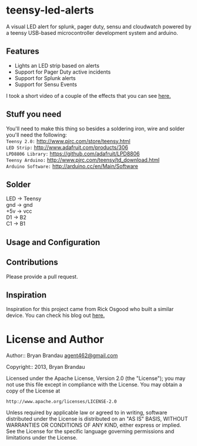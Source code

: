 teensy-led-alerts
=================

A visual LED alert for splunk, pager duty, sensu and cloudwatch powered by a teensy USB-based microcontroller development system and arduino.

Features
--------
* Lights an LED strip based on alerts
* Support for Pager Duty active incidents
* Support for Splunk alerts
* Support for Sensu Events

I took a short video of a couple of the effects that you can see [here.](https://www.dropbox.com/s/1xmv9pni180laq3/2013-01-27%2021.00.46.mp4)

Stuff you need
--------------
You'll need to make this thing so besides a soldering iron, wire and solder you'll need the following:  
`Teensy 2.0:` http://www.pjrc.com/store/teensy.html  
`LED Strip:` http://www.adafruit.com/products/306  
`LPD8806 Library:` https://github.com/adafruit/LPD8806  
`Teensy Arduino:` http://www.pjrc.com/teensy/td_download.html  
`Arduino Software:` http://arduino.cc/en/Main/Software  

Solder
------
LED -> Teensy  
gnd -> gnd  
+5v -> vcc  
D1 -> B2  
C1 -> B1  

Usage and Configuration
-----------------------

Contributions
-------------
Please provide a pull request.  


Inspiration
-----------
Inspiration for this project came from Rick Osgood who built a similar device.  You can check his blog out [here.](http://www.richardosgood.com/2012/03/01/splunk-led-meter-complete/)

License and Author
==================

Author:: Bryan Brandau <agent462@gmail.com>

Copyright:: 2013, Bryan Brandau

Licensed under the Apache License, Version 2.0 (the "License");
you may not use this file except in compliance with the License.
You may obtain a copy of the License at

    http://www.apache.org/licenses/LICENSE-2.0

Unless required by applicable law or agreed to in writing, software
distributed under the License is distributed on an "AS IS" BASIS,
WITHOUT WARRANTIES OR CONDITIONS OF ANY KIND, either express or implied.
See the License for the specific language governing permissions and
limitations under the License.
